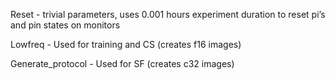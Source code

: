 Reset - trivial parameters, uses 0.001 hours experiment duration to reset pi’s and pin states on monitors

Lowfreq - Used for training and CS (creates f16 images)

Generate_protocol - Used for SF (creates c32 images)
